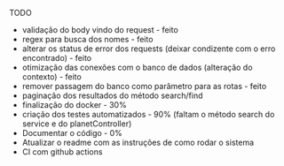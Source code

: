 TODO
- validação do body vindo do request - feito
- regex para busca dos nomes - feito
- alterar os status de error dos requests (deixar condizente com o erro encontrado) - feito
- otimização das conexões com o banco de dados (alteração do contexto) - feito
- remover passagem do banco como parâmetro para as rotas - feito
- paginação dos resultados do método search/find
- finalização do docker - 30%
- criação dos testes automatizados - 90% (faltam o método search do service e do planetController)
- Documentar o código - 0%
- Atualizar o readme com as instruções de como rodar o sistema
- CI com github actions
